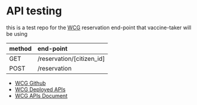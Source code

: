 # API testing
this is a test repo for the [WCG](https://wcg-apis.herokuapp.com/) reservation end-point that vaccine-taker will be using

| method | end-point |
|:-------|:----------|
| GET    | /reservation/[citizen_id] |
| POST   | /reservation |

- [WCG Github](https://github.com/WorldClassProgrammers/Government-APIs)
- [WCG Deployed APIs](https://wcg-apis.herokuapp.com/)
- [WCG APIs Document](https://wcg-apis.herokuapp.com/api-doc/)